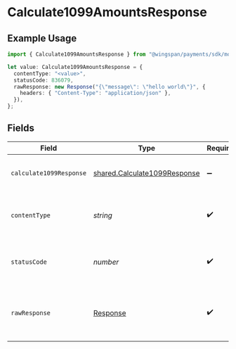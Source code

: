 # Calculate1099AmountsResponse

## Example Usage

```typescript
import { Calculate1099AmountsResponse } from "@wingspan/payments/sdk/models/operations";

let value: Calculate1099AmountsResponse = {
  contentType: "<value>",
  statusCode: 836079,
  rawResponse: new Response("{\"message\": \"hello world\"}", {
    headers: { "Content-Type": "application/json" },
  }),
};
```

## Fields

| Field                                                                               | Type                                                                                | Required                                                                            | Description                                                                         |
| ----------------------------------------------------------------------------------- | ----------------------------------------------------------------------------------- | ----------------------------------------------------------------------------------- | ----------------------------------------------------------------------------------- |
| `calculate1099Response`                                                             | [shared.Calculate1099Response](../../../sdk/models/shared/calculate1099response.md) | :heavy_minus_sign:                                                                  | Calculate 1099 amounts response                                                     |
| `contentType`                                                                       | *string*                                                                            | :heavy_check_mark:                                                                  | HTTP response content type for this operation                                       |
| `statusCode`                                                                        | *number*                                                                            | :heavy_check_mark:                                                                  | HTTP response status code for this operation                                        |
| `rawResponse`                                                                       | [Response](https://developer.mozilla.org/en-US/docs/Web/API/Response)               | :heavy_check_mark:                                                                  | Raw HTTP response; suitable for custom response parsing                             |